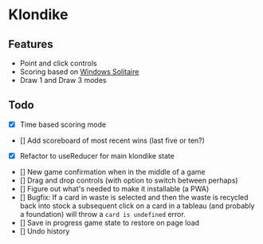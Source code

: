 # Klondike

## Features

- Point and click controls
- Scoring based on [Windows Solitaire](<https://en.wikipedia.org/wiki/Klondike_(solitaire)#Computerized_versions>)
- Draw 1 and Draw 3 modes

## Todo

- [x] Time based scoring mode
- [] Add scoreboard of most recent wins (last five or ten?)
- [x] Refactor to useReducer for main klondike state
- [] New game confirmation when in the middle of a game
- [] Drag and drop controls (with option to switch between perhaps)
- [] Figure out what's needed to make it installable (a PWA)
- [] Bugfix: If a card in waste is selected and then the waste is recycled back into stock a subsequent click on a card in a tableau (and probably a foundation) will throw a `card is undefined` error.
- [] Save in progress game state to restore on page load
- [] Undo history
